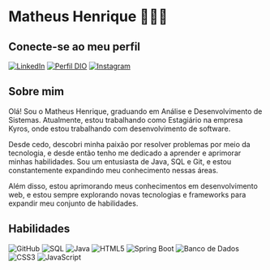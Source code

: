 # Matheus Henrique 👨🏻‍💻

## Conecte-se ao meu perfil

[![LinkedIn](https://img.shields.io/badge/LinkedIn-000?style=for-the-badge&logo=linkedin&logoColor=0E76A8)](https://www.linkedin.com/in/mat-henriqu/)
[![Perfil DIO](https://img.shields.io/badge/-Meu%20Perfil%20na%20DIO-30A3DC?style=for-the-badge)](https://www.dio.me/users/mat_henriqu/)
[![Instagram](https://img.shields.io/badge/Instagram-E4405F?style=for-the-badge&logo=instagram&logoColor=white)](https://www.instagram.com/mat_henriqu/)


## Sobre mim

Olá! Sou o Matheus Henrique, graduando em Análise e Desenvolvimento de Sistemas. Atualmente, estou trabalhando como Estagiário na empresa Kyros, onde estou trabalhando com desenvolvimento de software.

Desde cedo, descobri minha paixão por resolver problemas por meio da tecnologia, e desde então tenho me dedicado a aprender e aprimorar minhas habilidades. Sou um entusiasta de Java, SQL e Git, e estou constantemente expandindo meu conhecimento nessas áreas.

Além disso, estou aprimorando meus conhecimentos em desenvolvimento web, e estou sempre explorando novas tecnologias e frameworks para expandir meu conjunto de habilidades.

## Habilidades

![GitHub](https://img.shields.io/badge/GitHub-black?logo=github)
![SQL](https://img.shields.io/badge/SQL-purple?logo=scripsql)
![Java](https://img.shields.io/badge/Java-orange?logo=java)
![HTML5](https://img.shields.io/badge/HTML5-E34F26?logo=html5&logoColor=white)
![Spring Boot](https://img.shields.io/badge/Spring_Boot-black?logo=spring)
![Banco de Dados](https://img.shields.io/badge/Banco_de_Dados-blue)
![CSS3](https://img.shields.io/badge/CSS3-1572B6?logo=css3&logoColor=white)
![JavaScript](https://img.shields.io/badge/JavaScript-F7DF1E?logo=javascript&logoColor=black)

